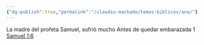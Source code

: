 ```yaml
---
{"dg-publish":true,"permalink":"/claudio-machado/temas-biblicos/ana/"}
---
```


La madre del profeta Samuel, sufrió mucho Antes de quedar embarazada 1 [Samuel 1:6](https://wol.jw.org/es/wol/b/r4/lp-s/nwtsty/9/1#v=9:1:6)